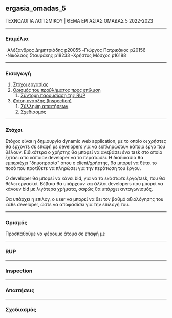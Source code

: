 ## ergasia_omadas_5
ΤΕΧΝΟΛΟΓΙΑ ΛΟΓΙΣΜΙΚΟΥ | ΘΕΜΑ ΕΡΓΑΣΙΑΣ ΟΜΑΔΑΣ 5 2022-2023

---
### Επιμέλια
-Αλέξανδρος Δημητριάδης p20055
-Γιώργος Πατρικάκος p20156
-Νικόλαος Σταυράκης p18233
-Χρήστος Μόσχος p16188

---
### Εισαγωγή

1. [Στόχοι εργασίας](#στόχοι)
2. [Ορισμός του προβλήματος προς επίλυση](#ορισμός)
	1. [Σύντομη παρουσίαση της RUP](#rup)
3. [Φάση έναρξης (Inspection)](#inspection)
	1. [Σύλληψη απαιτήσεων](#απαιτήσεις)
	2. [Σχεδιασμός](#σχεδιασμός)

---

### Στόχοι

Στόχος είναι η δημιουργία dynamic web application, με το οποίο οι χρήστες θα έρχοντε σε επαφή με developers για να εκπληρώσουν κάποιο έργο που θέλουν. Ειδικότερα ο χρήστης θα μπορεί να ανεβάσει ένα task στο οποίο ζητάει απο κάποιον developer να το περατώσει. Η διαδικασία θα εμπεριέχει "δημοπρασία" όπου ο client/χρήστης, θα μπορεί να θέτει το ποσό που προτίθετε να πληρώσει για την περάτωση του έργου. 

Ο developer θα μπορεί να κάνει bid, για να το εκάστωτε έργο/task, που θα θέλει εργαστεί.
Βέβαια θα υπάρχουν και άλλοι developers που μπορεί να κάνουν bid με λιγότερα χρήματα, σαφώς θα υπάρχει ανταγωνισμός.

Θα υπάρχει η επιλογ, ο user να μπορεί να δει τον βαθμό αξιολόγησης του κάθε developer, ώστε να αποφασίσει για την επιλογή του.


---
### Ορισμός

Προσπαθούμε να φέρουμε άτομα σε επαφή με 

---
### RUP

----
### Inspection

---

### Απαιτήσεις

---
### Σχεδιασμός



